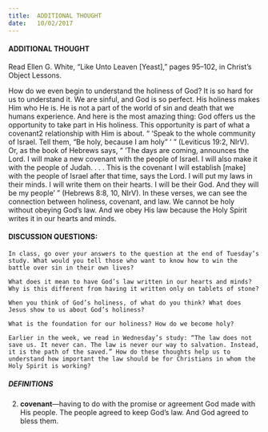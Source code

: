 ```yaml
---
title:  ADDITIONAL THOUGHT
date:   10/02/2017
---
```


#### ADDITIONAL THOUGHT

Read Ellen G. White, “Like Unto Leaven [Yeast],” pages 95–102, in Christ’s Object Lessons. 

How do we even begin to understand the holiness of God? It is so hard for us to understand it. We are sinful, and God is so perfect. His holiness makes Him who He is. He is not a part of the world of sin and death that we humans experience. And here is the most amazing thing: God offers us the opportunity to take part in His holiness. This opportunity is part of what a covenant2 relationship with Him is about. “ ‘Speak to the whole community of Israel. Tell them, “Be holy, because I am holy” ’ ” (Leviticus 19:2, NIrV). Or, as the book of Hebrews says, “ ‘The days are coming, announces the Lord. I will make a new covenant  with the people of Israel. I will also make it with the people of Judah. . . . This is the covenant I will establish [make] with the people of Israel after that time, says the Lord. I will put my laws in their minds. I will write them on their hearts. I will be their God. And they will be my people’ ” (Hebrews 8:8, 10, NIrV). In these verses, we can see the connection between holiness, covenant, and law. We cannot be holy without obeying God’s law. And we obey His law because the Holy Spirit writes it in our hearts and minds. 

#### DISCUSSION QUESTIONS:

`In class, go over your answers to the question at the end of Tuesday’s study. What would you tell those who want to know how to win the battle over sin in their own lives?`

`What does it mean to have God’s law written in our hearts and minds? Why is this different from having it written only on tablets of stone?`

`When you think of God’s holiness, of what do you think? What does Jesus show to us about God’s holiness?`

`What is the foundation for our holiness? How do we become holy?`

`Earlier in the week, we read in Wednesday’s study: “The law does not save us. It never can. The law is never our way to salvation. Instead, it is the path of the saved.” How do these thoughts help us to understand how important the law should be for Christians in whom the Holy Spirit is working?`

##### DEFINITIONS

2. **covenant**—having to do with the promise or agreement God made with His people. The people agreed to keep God’s law. And God agreed to bless them.